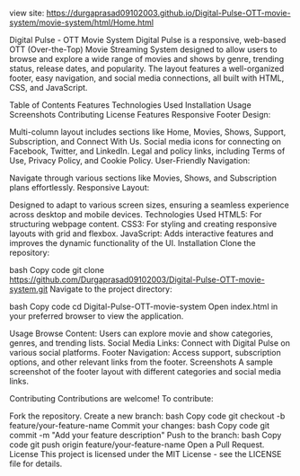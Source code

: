view site: https://durgaprasad09102003.github.io/Digital-Pulse-OTT-movie-system/movie-system/html/Home.html

Digital Pulse - OTT Movie System
Digital Pulse is a responsive, web-based OTT (Over-the-Top) Movie Streaming System designed to allow users to browse and explore a wide range of movies and shows by genre, trending status, release dates, and popularity. The layout features a well-organized footer, easy navigation, and social media connections, all built with HTML, CSS, and JavaScript.

Table of Contents
Features
Technologies Used
Installation
Usage
Screenshots
Contributing
License
Features
Responsive Footer Design:

Multi-column layout includes sections like Home, Movies, Shows, Support, Subscription, and Connect With Us.
Social media icons for connecting on Facebook, Twitter, and LinkedIn.
Legal and policy links, including Terms of Use, Privacy Policy, and Cookie Policy.
User-Friendly Navigation:

Navigate through various sections like Movies, Shows, and Subscription plans effortlessly.
Responsive Layout:

Designed to adapt to various screen sizes, ensuring a seamless experience across desktop and mobile devices.
Technologies Used
HTML5: For structuring webpage content.
CSS3: For styling and creating responsive layouts with grid and flexbox.
JavaScript: Adds interactive features and improves the dynamic functionality of the UI.
Installation
Clone the repository:

bash
Copy code
git clone https://github.com/Durgaprasad09102003/Digital-Pulse-OTT-movie-system.git
Navigate to the project directory:

bash
Copy code
cd Digital-Pulse-OTT-movie-system
Open index.html in your preferred browser to view the application.

Usage
Browse Content: Users can explore movie and show categories, genres, and trending lists.
Social Media Links: Connect with Digital Pulse on various social platforms.
Footer Navigation: Access support, subscription options, and other relevant links from the footer.
Screenshots
A sample screenshot of the footer layout with different categories and social media links.

Contributing
Contributions are welcome! To contribute:

Fork the repository.
Create a new branch:
bash
Copy code
git checkout -b feature/your-feature-name
Commit your changes:
bash
Copy code
git commit -m "Add your feature description"
Push to the branch:
bash
Copy code
git push origin feature/your-feature-name
Open a Pull Request.
License
This project is licensed under the MIT License - see the LICENSE file for details.

